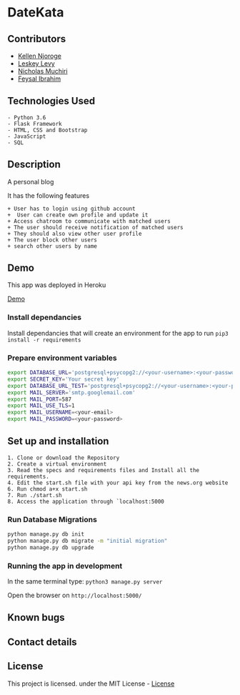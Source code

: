 # DateKata

## Contributors

+ [Kellen Njoroge](https://github.com/KellenNjoroge)
+ [Leskey Levy](https://github.com/leskeylevy)
+ [Nicholas Muchiri](https://github.com/Nicholas-muchiri)
+ [Feysal Ibrahim](https://github.com/feysal-Ibrahim)
## Technologies Used

    - Python 3.6
    - Flask Framework
    - HTML, CSS and Bootstrap
    - JavaScript
    - SQL

## Description
A personal blog

It has the following features

    + User has to login using github account
    +  User can create own profile and update it
    + Access chatroom to communicate with matched users
    + The user should receive notification of matched users
    + They should also view other user profile
    + The user block other users
    + search other users by name




## Demo
This app was deployed in Heroku

[Demo](https://datekata.herokuapp.com/)

### Install dependancies
Install dependancies that will create an environment for the app to run
`pip3 install -r requirements`


### Prepare environment variables
```bash
export DATABASE_URL='postgresql+psycopg2://<your-username>:<your-password>@localhost/carblog'
export SECRET_KEY='Your secret key'
export DATABASE_URL_TEST='postgresql+psycopg2://<your-username>:<your-password>@localhost/carblog_test'
export MAIL_SERVER='smtp.googlemail.com'
export MAIL_PORT=587
export MAIL_USE_TLS=1
export MAIL_USERNAME=<your-email>
export MAIL_PASSWORD=<your-password>
```

## Set up and installation

    1. Clone or download the Repository
    2. Create a virtual environment
    3. Read the specs and requirements files and Install all the requirements.
    4. Edit the start.sh file with your api key from the news.org website
    6. Run chmod a+x start.sh
    7. Run ./start.sh
    8. Access the application through `localhost:5000

### Run Database Migrations
```bash
python manage.py db init
python manage.py db migrate -m "initial migration"
python manage.py db upgrade
```
### Running the app in development
In the same terminal type:
`python3 manage.py server`

Open the browser on `http://localhost:5000/`

## Known bugs



## Contact details


## License

This project is licensed. under the MIT License - [License](LICENSE)
